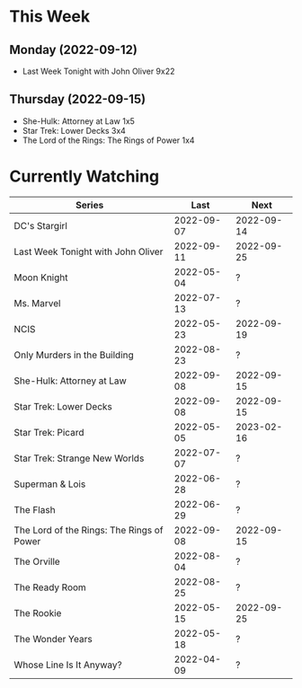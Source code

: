 # This Week

## Monday (2022-09-12)
- Last Week Tonight with John Oliver 9x22

## Thursday (2022-09-15)
- She-Hulk: Attorney at Law 1x5
- Star Trek: Lower Decks 3x4
- The Lord of the Rings: The Rings of Power 1x4

# Currently Watching

| Series | Last | Next |
| --- | --- | --- |
| DC's Stargirl | 2022-09-07 | 2022-09-14 |
| Last Week Tonight with John Oliver | 2022-09-11 | 2022-09-25 |
| Moon Knight | 2022-05-04 | ? |
| Ms. Marvel | 2022-07-13 | ? |
| NCIS | 2022-05-23 | 2022-09-19 |
| Only Murders in the Building | 2022-08-23 | ? |
| She-Hulk: Attorney at Law | 2022-09-08 | 2022-09-15 |
| Star Trek: Lower Decks | 2022-09-08 | 2022-09-15 |
| Star Trek: Picard | 2022-05-05 | 2023-02-16 |
| Star Trek: Strange New Worlds | 2022-07-07 | ? |
| Superman & Lois | 2022-06-28 | ? |
| The Flash | 2022-06-29 | ? |
| The Lord of the Rings: The Rings of Power | 2022-09-08 | 2022-09-15 |
| The Orville | 2022-08-04 | ? |
| The Ready Room | 2022-08-25 | ? |
| The Rookie | 2022-05-15 | 2022-09-25 |
| The Wonder Years | 2022-05-18 | ? |
| Whose Line Is It Anyway? | 2022-04-09 | ? |

